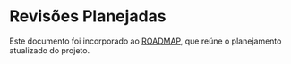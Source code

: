# Revisões Planejadas

Este documento foi incorporado ao [ROADMAP](ROADMAP.md), que reúne o planejamento atualizado do projeto.
